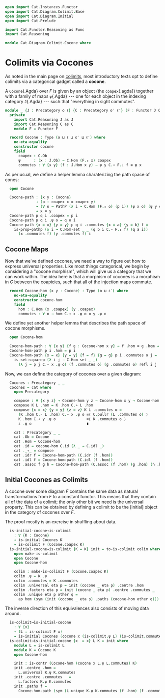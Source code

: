 ```agda
open import Cat.Instances.Functor
open import Cat.Diagram.Colimit.Base
open import Cat.Diagram.Initial
open import Cat.Prelude

import Cat.Functor.Reasoning as Func
import Cat.Reasoning

module Cat.Diagram.Colimit.Cocone where
```

<!--
```agda
private variable
  o ℓ o′ ℓ′ : Level
```
-->

# Colimits via Cocones

As noted in the main page on [colimits], most introductory texts opt
to define colimits via a categorical gadget called a **cocone**.

[colimits]: Cat.Diagram.Colimit.Base.html

A `Cocone`{.Agda} over $F$ is given by an object (the `coapex`{.agda})
together with a family of maps `ψ`{.Agda} --- one for each object in the
indexing category `J`{.Agda} --- such that "everything in sight
commutes".

```agda
module _ {J : Precategory o ℓ} {C : Precategory o′ ℓ′} (F : Functor J C) where
  private
    import Cat.Reasoning J as J
    import Cat.Reasoning C as C
    module F = Functor F

  record Cocone : Type (o ⊔ ℓ ⊔ o′ ⊔ ℓ′) where
    no-eta-equality
    constructor cocone
    field
      coapex : C.Ob
      ψ      : (x : J.Ob) → C.Hom (F.₀ x) coapex
      commutes : ∀ {x y} (f : J.Hom x y) → ψ y C.∘ F.₁ f ≡ ψ x
```

As per usual, we define a helper lemma charaterizing the path space
of cones:

```agda
  open Cocone

  Cocone-path : {x y : Cocone}
              → (p : coapex x ≡ coapex y)
              → (∀ o → PathP (λ i → C.Hom (F.₀ o) (p i)) (ψ x o) (ψ y o))
              → x ≡ y
  Cocone-path p q i .coapex = p i
  Cocone-path p q i .ψ o = q o i
  Cocone-path {x = x} {y = y} p q i .commutes {x = a} {y = b} f =
    is-prop→pathp (λ i → C.Hom-set _ _ (q b i C.∘ F.₁ f) (q a i))
      (x .commutes f) (y .commutes f) i
```

## Cocone Maps

Now that we've defined cocones, we need a way to figure out how to
express universal properties. Like most things categorical, we begin
by considering a "cocone morphism", which will give us a category
that we can work within. The idea here is that a morphism of cocones
is a morphism in $C$ between the coapicies, such that all of the
injection maps commute.

```agda
  record Cocone-hom (x y : Cocone) : Type (o ⊔ ℓ′) where
    no-eta-equality
    constructor cocone-hom
    field
      hom : C.Hom (x .coapex) (y .coapex)
      commutes : ∀ o → hom C.∘ x .ψ o ≡ y .ψ o
```

<!--
```agda
  private unquoteDecl eqv = declare-record-iso eqv (quote Cocone-hom)
```
-->

We define yet another helper lemma that describes the path space
of cocone morphisms.

```agda
  open Cocone-hom

  Cocone-hom-path : ∀ {x y} {f g : Cocone-hom x y} → f .hom ≡ g .hom → f ≡ g
  Cocone-hom-path p i .hom = p i
  Cocone-hom-path {x = x} {y = y} {f = f} {g = g} p i .commutes o j =
    is-set→squarep (λ i j → C.Hom-set _ _)
      (λ j → p j C.∘ x .ψ o) (f .commutes o) (g .commutes o) refl i j
```

Now, we can define the category of cocones over a given diagram:

```agda
  Cocones : Precategory _ _
  Cocones = cat where
    open Precategory

    compose : ∀ {x y z} → Cocone-hom y z → Cocone-hom x y → Cocone-hom x z
    compose K L .hom = K .hom C.∘ L .hom
    compose {x = x} {y = y} {z = z} K L .commutes o =
      (K .hom C.∘ L .hom) C.∘ x .ψ o ≡⟨ C.pullr (L .commutes o) ⟩
      K .hom C.∘ y .ψ o              ≡⟨ K .commutes o ⟩
      z .ψ o                         ∎

    cat : Precategory _ _
    cat .Ob = Cocone
    cat .Hom = Cocone-hom
    cat .id = cocone-hom C.id (λ _ → C.idl _)
    cat ._∘_ = compose
    cat .idr f = Cocone-hom-path (C.idr (f .hom))
    cat .idl f = Cocone-hom-path (C.idl (f .hom))
    cat .assoc f g h = Cocone-hom-path (C.assoc (f .hom) (g .hom) (h .hom))

```

<!--
```agda
    cat .Hom-set x y = Iso→is-hlevel 2 eqv hlevel!
```
-->


## Initial Cocones as Colimits

A cocone over some diagram $F$ contains the same data as natural
transformations from $F$ to a constant functor. This means that they
contain all of the data of a colimit; the only other bit we need is
the universal property. This can be obtained by defining a colimit to
be the [initial] object in the category of cocones over $F$.

[initial object]: Cat.Diagram.Initial.html

The proof mostly is an exercise in shuffling about data.

```agda
  is-initial-cocone→is-colimit
    : ∀ {K : Cocone}
    → is-initial Cocones K
    → is-colimit F (Cocone.coapex K)
  is-initial-cocone→is-colimit {K = K} init = to-is-colimit colim where
    open make-is-colimit
    open Cocone
    open Cocone-hom

    colim : make-is-colimit F (Cocone.coapex K)
    colim .ψ = K .ψ
    colim .commutes = K .commutes
    colim .universal eta p = init (cocone _ eta p) .centre .hom
    colim .factors eta p = init (cocone _ eta p) .centre .commutes _
    colim .unique eta p other q =
      ap hom (sym (init (cocone _ eta p) .paths (cocone-hom other q)))
```

The inverse direction of this equivalences also consists of moving
data around.

```agda
  is-colimit→is-initial-cocone
    : ∀ {x}
    → (L : is-colimit F x)
    → is-initial Cocones (cocone x (is-colimit.ψ L) (is-colimit.commutes L))
  is-colimit→is-initial-cocone {x  = x} L K = init where
    module L = is-colimit L
    module K = Cocone K
    open Cocone-hom

    init : is-contr (Cocone-hom (cocone x L.ψ L.commutes) K)
    init .centre .hom =
      L.universal K.ψ K.commutes
    init .centre .commutes _ =
      L.factors K.ψ K.commutes
    init .paths f =
      Cocone-hom-path (sym (L.unique K.ψ K.commutes (f .hom) (f .commutes)))
```

